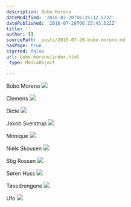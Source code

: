 ```yaml
---
description: Bobo Moreno
dateModified: '2016-07-20T06:25:32.572Z'
datePublished: '2016-07-20T06:25:43.522Z'
title: ''
author: []
sourcePath: _posts/2016-07-20-bobo-moreno.md
hasPage: true
starred: false
url: bobo-moreno/index.html
_type: MediaObject

---
```

Bobo Moreno
![](https://imgflo.herokuapp.com/graph/vahj1ThiexotieMo/6cb2d358963972f947b03a3173a1728f/croprotate.jpg?cropheight=656&cropwidth=768&degrees=0&input=https%3A%2F%2Fthe-grid-user-content.s3-us-west-2.amazonaws.com%2F497ce5be-338e-4923-91a4-e91e374c887a.jpg&x=225&y=0)

Clemens
![](https://the-grid-user-content.s3-us-west-2.amazonaws.com/03a01ca4-5fd2-4bc1-afe7-feed07a2cf1b.jpg)

Dicte
![](https://the-grid-user-content.s3-us-west-2.amazonaws.com/bc2e94cd-fcc4-4318-a870-3149275b01d9.jpg)

Jakob Sveistrup
![](https://the-grid-user-content.s3-us-west-2.amazonaws.com/052379bf-dbe1-40b3-9800-89bf57be19e1.jpg)

Monique
![](https://the-grid-user-content.s3-us-west-2.amazonaws.com/347fd2b4-ee71-4823-917f-d84aee27ba88.jpg)

Niels Skousen
![](https://the-grid-user-content.s3-us-west-2.amazonaws.com/f0af4f8a-8787-469d-b721-cc2d109b8028.jpg)

Stig Rossen
![](https://the-grid-user-content.s3-us-west-2.amazonaws.com/3c3c18d9-a513-42b5-98c1-fa4c77af58f4.jpg)

Søren Huss
![](https://the-grid-user-content.s3-us-west-2.amazonaws.com/9e219de3-d4c3-40a4-922f-c66a0bf4dd7d.jpg)

Tøsedrengene
![](https://the-grid-user-content.s3-us-west-2.amazonaws.com/33a2fe8d-1526-4a6d-9250-c60d1adda6a2.jpg)

Ufo
![](https://the-grid-user-content.s3-us-west-2.amazonaws.com/48f07478-6ae8-4b08-8f54-e1c116b7b191.jpg)